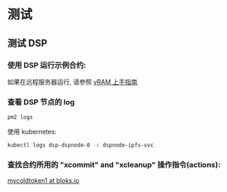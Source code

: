 测试
=======

## 测试 DSP

###  使用 DSP 运行示例合约:
如果在远程服务器运行, 请参照 [vRAM 上手指南](../developers/vram-getting-started.md)

### 查看 DSP 节点的 log
```bash
pm2 logs
```

使用 kubernetes:
```bash
kubectl logs dsp-dspnode-0 -c dspnode-ipfs-svc
```

### 查找合约所用的 "xcommit" and "xcleanup" 操作指令(actions):

[mycoldtoken1 at bloks.io](https://bloks.io/account/mycoldtoken1)

